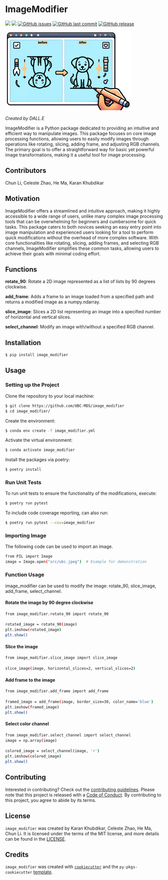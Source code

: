 # ImageModifier

[![](https://img.shields.io/badge/language-Python-blue.svg)](https://www.python.org/downloads/release/python-360/)
[![](https://img.shields.io/badge/License-MIT-green.svg)](https://opensource.org/licenses/MIT)
[![GitHub issues](https://img.shields.io/github/issues/UBC-MDS/image_modifier.svg)](https://github.com/UBC-MDS/image_modifier/issues)
[![GitHub last commit](https://img.shields.io/github/last-commit/UBC-MDS/image_modifier.svg)](https://github.com/UBC-MDS/image_modifier/commits/main)
[![GitHub release](https://img.shields.io/github/release/UBC-MDS/image_modifier.svg)](https://github.com/UBC-MDS/image_modifier/releases)

![Created by DALL·E](src/logo.png)

*Created by DALL.E*

ImageModifier is a Python package dedicated to providing an intuitive and efficient way to manipulate images. This package focuses on core image processing functions, allowing users to easily modify images through operations like rotating, slicing, adding frame, and adjusting RGB channels. The primary goal is to offer a straightforward way for basic yet powerful image transformations, making it a useful tool for image processing.

## Contributors

Chun Li, Celeste Zhao, He Ma, Karan Khubdikar

## Motivation

ImageModifier offers a streamlined and intuitive approach, making it highly accessible to a wide range of users, unlike many complex image processing tools that can be overwhelming for beginners and cumbersome for quick tasks. This package caters to both novices seeking an easy entry point into image manipulation and experienced users looking for a tool to perform quick modifications without the overhead of more complex software. With core functionalities like rotating, slicing, adding frames, and selecting RGB channels, ImageModifier simplifies these common tasks, allowing users to achieve their goals with minimal coding effort.

## Functions

**rotate_90**: Rotate a 2D image represented as a list of lists by 90 degrees clockwise.

**add_frame**: Adds a frame to an image loaded from a specified path and returns a modified image as a numpy.ndarray.

**slice_image**: Slices a 2D list representing an image into a specified number of horizontal and vertical slices.

**select_channel**: Modify an image with/without a specified RGB channel.

## Installation

```bash
$ pip install image_modifier
```

## Usage


### Setting up the Project

Clone the repository to your local machine:

```bash
$ git clone https://github.com/UBC-MDS/image_modifier
$ cd image_modifier/
```

Create the environment:

```bash
$ conda env create -f image_modifier.yml
```

Activate the virtual environment:

```bash
$ conda activate image_modifier
```

Install the packages via poetry:

```bash
$ poetry install
```

### Run Unit Tests

To run unit tests to ensure the functionality of the modifications, execute:

```bash
$ poetry run pytest
```

To include code coverage reporting, can also run:

```bash
$ poetry run pytest --cov=image_modifier
```

### **Importing Image**

The following code can be used to import an image.

```bash
from PIL import Image
image = Image.open("src/ubc.jpeg")  # Example for demonstration
```

### **Function Usage**

image_modifier can be used to modify the image: rotate_90, slice_image, add_frame, select_channel. 

#### **Rotate the image by 90 degree clockwise**

```bash
from image_modifier.rotate_90 import rotate_90

rotated_image = rotate_90(image)
plt.imshow(rotated_image)
plt.show()
```

#### **Slice the image**

```bash
from image_modifier.slice_image import slice_image

slice_image(image, horizontal_slices=2, vertical_slices=2)
```

#### **Add frame to the image**

```bash
from image_modifier.add_frame import add_frame

framed_image = add_frame(image, border_size=30, color_name='blue')
plt.imshow(framed_image)
plt.show()
```

#### **Select color channel**

```bash
from image_modifier.select_channel import select_channel
image = np.array(image)

colored_image = select_channel(image, 'r')
plt.imshow(colored_image)
plt.show()
```

## Contributing

Interested in contributing? Check out the [contributing guidelines](CONTRIBUTING.md). Please note that this project is released with a [Code of Conduct](CONDUCT.md). By contributing to this project, you agree to abide by its terms.

## License

`image_modifier` was created by Karan Khubdikar, Celeste Zhao, He Ma, Chun Li. It is licensed under the terms of the MIT license, and more details can be found in the [LICENSE](LICENSE).

## Credits

`image_modifier` was created with [`cookiecutter`](https://cookiecutter.readthedocs.io/en/latest/) and the `py-pkgs-cookiecutter` [template](https://github.com/py-pkgs/py-pkgs-cookiecutter).
